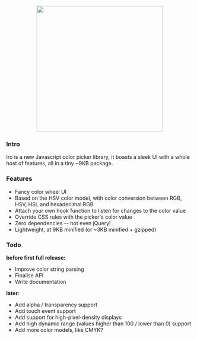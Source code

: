 <p align="center"><a href="https://rakujira.jp/projects/iro/" target="_blank"><img width="340"src="https://raw.githubusercontent.com/jaames/iro.js/master/assets/animated_logo.gif"></a></p>

### Intro

Iro is a new Javascript color picker library, it boasts a sleek UI with a whole host of features, all in a tiny ~9KB package.

### Features

* Fancy color wheel UI
* Based on the HSV color model, with color conversion between RGB, HSV, HSL and hexadecimal RGB
* Attach your own hook function to listen for changes to the color value
* Override CSS rules with the picker's color value
* Zero dependencies -- not even jQuery!
* Lightweight, at 9KB minified (or ~3KB minified + gzipped)

### Todo

**before first full release:**
* Improve color string parsing
* Finalise API
* Write documentation

**later:**
* Add alpha / transparency support
* Add touch event support
* Add support for high-pixel-density displays
* Add high dynamic range (values higher than 100 / lower than 0) support
* Add more color models, like CMYK?
